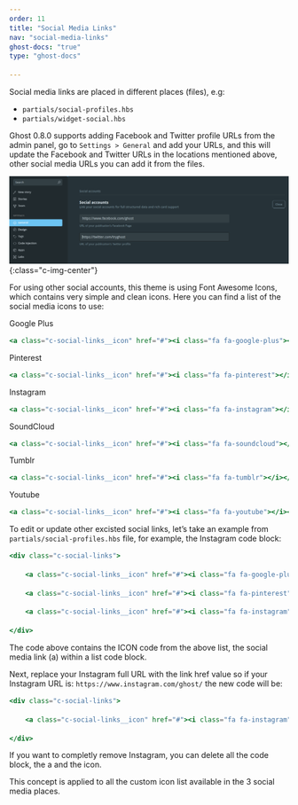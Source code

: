 ```yaml
---
order: 11
title: "Social Media Links"
nav: "social-media-links"
ghost-docs: "true"
type: "ghost-docs"

---
```

Social media links are placed in different places (files), e.g:

- `partials/social-profiles.hbs`
- `partials/widget-social.hbs`

Ghost 0.8.0 supports adding Facebook and Twitter profile URLs from the admin panel, go to `Settings > General` and add your URLs, and this will update the Facebook and Twitter URLs in the locations mentioned above, other social media URLs you can add it from the files.

![social-accounts](/assets/images/social-accounts.png){:class="c-img-center"}

For using other social accounts, this theme is using Font Awesome Icons, which contains very simple and clean icons. Here you can find a list of the social media icons to use:

Google Plus
```handlebars
<a class="c-social-links__icon" href="#"><i class="fa fa-google-plus"></i></a>
```
Pinterest
```handlebars
<a class="c-social-links__icon" href="#"><i class="fa fa-pinterest"></i></a>
```
Instagram
```handlebars
<a class="c-social-links__icon" href="#"><i class="fa fa-instagram"></i></a>
```
SoundCloud
```handlebars
<a class="c-social-links__icon" href="#"><i class="fa fa-soundcloud"></i></a>
```
Tumblr
```handlebars
<a class="c-social-links__icon" href="#"><i class="fa fa-tumblr"></i></a>
```
Youtube
```handlebars
<a class="c-social-links__icon" href="#"><i class="fa fa-youtube"></i></a>
```

To edit or update other excisted social links, let’s take an example from `partials/social-profiles.hbs` file, for example, the Instagram code block:
```handlebars
<div class="c-social-links">

    <a class="c-social-links__icon" href="#"><i class="fa fa-google-plus"></i></a>

    <a class="c-social-links__icon" href="#"><i class="fa fa-pinterest"></i></a>

    <a class="c-social-links__icon" href="#"><i class="fa fa-instagram"></i></a>
            
</div>
```
The code above contains the ICON code from the above list, the social media link (a) within a list code block.

Next, replace your Instagram full URL with the link href value so if your Instagram URL is:
`https://www.instagram.com/ghost/`
the new code will be:
```handlebars
<div class="c-social-links">

    <a class="c-social-links__icon" href="#"><i class="fa fa-instagram"></i></a>
            
</div>
```
If you want to completly remove Instagram, you can delete all the code block, the a and the icon.

This concept is applied to all the custom icon list available in the 3 social media places.

